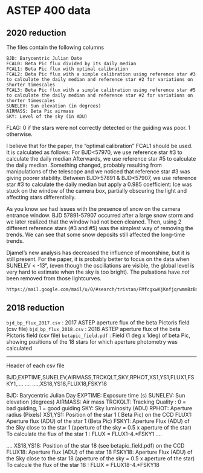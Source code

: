 # ASTEP 400 data

## 2020 reduction

The files contain the following columns

    BJD: Barycentric Julian Date
    FCAL0: Beta Pic flux divided by its daily median 
    FCAL1: Beta Pic flux with optimal calibration
    FCAL2: Beta Pic flux with a simple calibration using reference star #3 to calculate the daily median and reference star #2 for variations on shorter timescales
    FCAL3: Beta Pic flux with a simple calibration using reference star #5 to calculate the daily median and reference star #2 for variations on shorter timescales
    SUNELEV: Sun elevation (in degrees)
    AIRMASS: Beta Pic airmass
    SKY: Level of the sky (in ADU)
   FLAG: 0 if the stars were not correctly detected or the guiding was poor. 1 otherwise. 

I believe that for the paper, the “optimal calibration” FCAL1 should be used. It is calculated as follows: 
For BJD<57970, we use reference star #3 to calculate the daily median
Afterwards, we use  reference star #5 to calculate the daily median. Something changed, probably resulting from manipulations of the telescope and we noticed that reference star #3 was giving poorer stability.
Between BJD>57891 & BJD<57907, we use reference star #3 to calculate the daily median but apply a 0.985 coefficient: Ice was stuck on the window of the camera box, partially obscuring the light and affecting stars differentially. 

As you know we had issues with the presence of snow on the camera entrance window. BJD 57891-57907 occurred after a large snow storm and we later realized that the window had not been cleaned. Then, using 2 different reference stars (#3 and #5) was the simplest way of removing the trends. We can see that some snow deposits still affected the long-time trends. 

Djamel’s new analysis has decreased the influence of moonshine, but it is still present. For the paper, it is probably better to focus on the data when SUNELEV < -13°, (even though the oscillations are visible, the global level is very hard to estimate when the sky is too bright). The pulsations have *not* been removed from those lightcurves. 

    https://mail.google.com/mail/u/0/#search/tristan/FMfcgxwKjKnfjqrwmmBzBdZGnzjLTFDq

## 2018 reduction

`bjd_bp_flux_2017.csv` : 2017 ASTEP aperture flux of the beta Pictoris field (csv file)
`bjd_bp_flux_2018.csv` : 2018 ASTEP aperture flux of the beta Pictoris field (csv file)
`betapic_field.pdf`    : Field (1 deg x 1deg) of beta Pic, showing positions of the 18 stars for which aperture photometry was calculated


-----
Header of each csv file

BJD,EXPTIME,SUNELEV,AIRMASS,TRCKQLT,SKY,RPHOT,XS1,YS1,FLUX1,FSKY1,....   ....       ....,XS18,YS18,FLUX18,FSKY18

BJD: Barycentric Julian Day
EXPTIME: Exposure time (s)
SUNELEV: Sun elevation (degrees)
AIRMASS: Air mass
TRCKQLT: Tracking Quality : 0 = bad guiding, 1 = good guiding
SKY: Sky luminosity (ADU) 
RPHOT: Aperture radius (Pixels)
XS1,YS1: Position of the star 1 ( Beta Pic) on the CCD
FLUX1: Aperture flux (ADU) of the star 1 (Beta Pic)
FSKY1: Aperture Flux (ADU) of the Sky close to the star 1 (aperture of the sky = 0.5 x aperture of the star)
To calculate the flux of the star 1 : FLUX = FLUX1-4.*FSKY1
....

....
XS18,YS18: Position of the star 18 (see betapic_field.pdf) on the CCD
FLUX18: Aperture flux (ADU) of the star 18
FSKY18: Aperture Flux (ADU) of the Sky close to the star 18 (aperture of the sky = 0.5 x aperture of the star)
To calcule the flux of the star 18 : FLUX = FLUX18-4.*FSKY18
